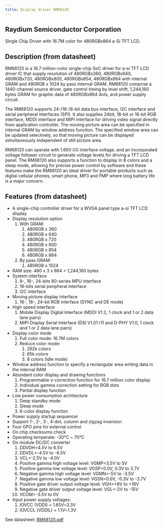 ```yaml
---
title: Display driver RM68120
---
```


## Raydium Semiconductor Corporation 

Single Chip Driver with 16.7M color for 480RGBx864 a-Si TFT LCD.

## Description (from datasheet)

RM68120 is a 16.7 million-color single-chip SoC driver for a-si TFT LCD driver IC that supply resolution of 480RGBx360,
480RGBx640, 480RGBx720, 480RGBx800, 480RGBx854, 480RGBx864 with internal GRAM and 480RGB x 1024 by pass internal GRAM.
RM68120 comprise a 1440-channel source driver, gate control timing by level shift, 1,244,160 bytes GRAM for graphic data
of 480RGBx864 dots, and power supply circuit.

The RM68120 supports 24-/16-/8-bit data bus interface, I2C interface and serial peripheral interfaces (SPI). It also
supplies 24bit, 18-bit or 16-bit RGB interface, MDDI interface and MIPI interface for driving video signal directly from
application controller. The moving picture area can be specified in internal GRAM by window address function. The
specified window area can be updated selectively, so that moving picture can be displayed simultaneously independent of
still picture area.

RM68120 can operate with 1.65V I/O interface voltage, and an incorporated voltage follower circuit to generate voltage
levels for driving a TFT LCD panel. The RM68120 also supports a function to display in 8 colors and a sleep mode,
allowing for precise power control by software and these features make the RM68120 an ideal driver for portable products
such as digital cellular phones, smart phone, MP3 and PMP where long battery life is a major concern.

## Features (from datasheet)

* A single-chip controller driver for a WVGA panel type a-si TFT LCD display
* Display resolution option
    1. With GRAM:
         1. 480RGB x 360
         2. 480RGB x 640
         3. 480RGB x 720
         4. 480RGB x 800
         5. 480RGB x 854
         6. 480RGB x 864
    2. By pass GRAM:
         1. 480RGB x 1024
* RAM size: 480 x 3 x 864 = 1,244,160 bytes
* System interface
    1. 8-, 16-, 24-bits 80-series MPU interface
    2. 16-bits serial peripheral interface
    3. I2C interface
* Moving picture display interface
    1. 16-, 18-, 24-bit RGB interface (SYNC and DE mode)
* High speed interface
    1. Mobile Display Digital Interface (MDDI V1.2, 1 clock and 1 or 2 data lane pairs)
    2. MIPI Display Serial Interface (DSI V1.01 r11 and D-PHY V1.0, 1 clock and 1 or 2 data lane pairs)
* Display color mode
    1. Full color mode: 16.7M colors 
    2. Reduce color mode:
         1. 262k colors 
         2. 65k colors
         3. 8 colors (Idle mode)
* Window address function to specify a rectangular area writing data in the internal RAM 
* Abundant color display and drawing functions 
    1. Programmable γ-correction function for 16.7 million color display 
    2. Individual gamma correction setting for RGB dots 
    3. Partial display function 
* Low power consumption architecture 
    1. Deep standby mode 
    2. Sleep mode 
    3. 8-color display function 
* Power supply startup sequencer 
* Support 1-, 2-, 3-, 4-dot, column and zigzag inversion 
* Four GPO pins for external control 
* On chip checksums check 
* Operating temperate: -30℃ ~ 70℃
* On module DC/DC converter 
    1. DDVDH=4.5V to 6.5V 
    2. DDVDL=-4.5V to -6.5V 
    3. VCL=-2.5V to -4.0V 
    4. Positive gamma high voltage level: VGMP=3.5V to 5V 
    5. Positive gamma low voltage level: VGSP=0.0V, 0.3V to 3.7V 
    6. Negative gamma high voltage level: VGMN=-5V to -3.5V 
    7. Negative gamma low voltage level: VGSN=0.0V, -0.3V to -3.7V 
    8. Positive gate driver output voltage level: VGH=+8V to +18V 
    9. Negative gate driver output voltage level: VGL=-2V to -15V 
    10. VCOM=-3.5V to 0V 
* Input power supply voltages: 
    1. IOVCC (VDDI) = 1.65V~3.3V 
    2. IOVCCL (VDDIL) = 1.1V~1.3V 

See datasheet: [RM68120.pdf](https://www.displayfuture.com/Display/datasheet/controller/RM68120.pdf)
